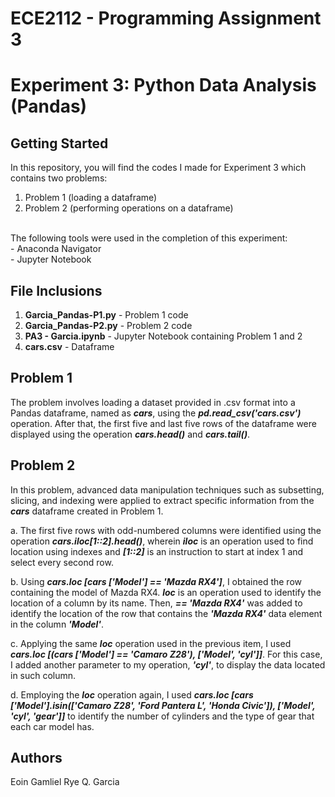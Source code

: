 # **ECE2112 - Programming Assignment 3**
# **Experiment 3: Python Data Analysis (Pandas)**

## Getting Started
In this repository, you will find the codes I made for Experiment 3 which contains two problems:
1. Problem 1 (loading a dataframe)
2. Problem 2 (performing operations on a dataframe)
<br>
The following tools were used in the completion of this experiment: <br>
- Anaconda Navigator<br>
- Jupyter Notebook

## File Inclusions
1. **Garcia_Pandas-P1.py** - Problem 1 code
2. **Garcia_Pandas-P2.py** - Problem 2 code
3. **PA3 - Garcia.ipynb** - Jupyter Notebook containing Problem 1 and 2
4. **cars.csv** - Dataframe

## Problem 1
The problem involves loading a dataset provided in .csv format into a Pandas dataframe, named as ***cars***, using the ***pd.read_csv('cars.csv')*** operation. After that, the first five and last five rows of the dataframe were displayed using the operation ***cars.head()*** and ***cars.tail()***.

## Problem 2
In this problem, advanced data manipulation techniques such as subsetting, slicing, and indexing were applied to extract specific information from the ***cars*** dataframe created in Problem 1.
<br>

a. The first five rows with odd-numbered columns were identified using the operation ***cars.iloc[1::2].head()***, wherein ***iloc*** is an operation used to find location using indexes and ***[1::2]*** is an instruction to start at index 1 and select every second row.
<br>

b. Using ***cars.loc [cars ['Model'] == 'Mazda RX4']***, I obtained the row containing the model of Mazda RX4. ***loc*** is an operation used to identify the location of a column by its name. Then, ***== 'Mazda RX4'*** was added to identify the location of the row that contains the ***'Mazda RX4'*** data element in the column ***'Model'***.
<br>

c. Applying the same ***loc*** operation used in the previous item, I used ***cars.loc [(cars ['Model'] == 'Camaro Z28'), ['Model', 'cyl']]***. For this case, I added another parameter to my operation, ***'cyl'***, to display the data located in such column.
<br>

d. Employing the ***loc*** operation again, I used ***cars.loc [cars ['Model'].isin(['Camaro Z28', 'Ford Pantera L', 'Honda Civic']), ['Model', 'cyl', 'gear']]*** to identify the number of cylinders and the type of gear that each car model has.

## Authors
Eoin Gamliel Rye Q. Garcia
<br>

